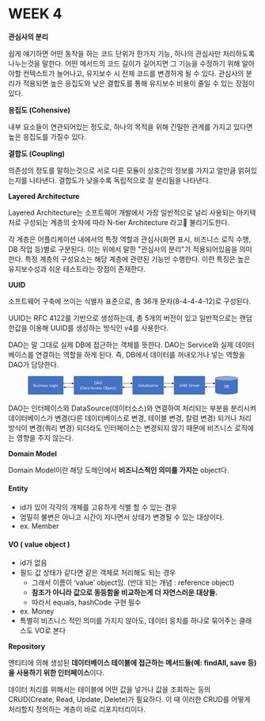 # WEEK 4

**관심사의 분리**

쉽게 얘기하면 어떤 동작을 하는 코드 단위가 한가지 기능, 하나의 관심사만 처리하도록 나누는것을 말한다. 어떤 메서드의 코드 길이가 길어지면 그 기능을 수정하기 위해 알아야할 컨텍스트가 늘어나고, 유지보수 시 전체 코드를 변경하게 될 수 있다. 관심사의 분리가 적용되면 높은 응집도와 낮은 결합도를 통해 유지보수 비용이 줄일 수 있는 장점이 있다.



**응집도 (Cohensive)**

내부 요소들이 연관되어있는 정도로, 하나의 목적을 위해 긴밀한 관계를 가지고 있다면 높은 응집도를 가질수 있다.



**결합도 (Coupling)**

의존성의 정도를 말하는것으로 서로 다른 모듈이 상호간의 정보를 가지고 얼만큼 얽혀있는지를 나타낸다. 결합도가 낮을수록 독립적으로 잘 분리됨을 나타낸다.



**Layered Architecture**

Layered Architecture는 소프트웨어 개발에서 가장 일반적으로 널리 사용되는 아키텍처로 구성되는 계층의 숫자에 따라 N-tier Architecture 라고 불리기도한다.

각 계층은 어플리케이션 내에서의 특정 역할과 관심사(화면 표시, 비즈니스 로직 수행, DB 작업 등)별로 구분된다. 이는 위에서 말한 "관심사의 분리"가 적용되어있음을 의미한다. 특정 계층의 구성요소는 해당 계층에 관련된 기능만 수행한다. 이런 특징은 높은 유지보수성과 쉬운 테스트라는 장점이 존재한다.



**UUID**

소프트웨어 구축에 쓰이는 식별자 표준으로, 총 36개 문자(8-4-4-4-12)로 구성된다.&#x20;

UUID는 RFC 4122를 기반으로 생성하는데, 총 5개의 버전이 있고 일반적으로는 랜덤한값을 이용해 UUID를 생성하는 방식인 v4를 사용한다.



DAO는 말 그대로 실제 DB에 접근하는 객체를 뜻한다. DAO는 Service와 실제 데이터베이스를 연결하는 역할을 하게 된다. 즉, DB에서 데이터를 꺼내오거나 넣는 역할을 DAO가 담당한다.&#x20;

<figure><img src="../.gitbook/assets/image (5).png" alt=""><figcaption></figcaption></figure>

DAO는 인터페이스와 DataSource(데이터소스)와 연결하여 처리되는 부분을 분리시켜 데이터베이스가 변경(다른 데이터베이스로 변경, 테이블 변경, 칼럼 변경) 되거나 처리 방식이 변경(쿼리 변경) 되더라도 인터페이스는 변경되지 않기 때문에 비즈니스 로직에는 영향을 주지 않는다.



**Domain Model**

Domain Model이란 해당 도메인에서 **비즈니스적인 의미를 가지는** object다.

#### Entity <a href="#entity" id="entity"></a>

* id가 있어 각각의 개체를 고유하게 식별 할 수 있는 경우
* 엄밀히 불변은 아니고 시간이 지나면서 상태가 변경될 수 있는 대상이다.
* ex. Member

#### VO ( value object ) <a href="#vo-value-object" id="vo-value-object"></a>

* id가 없음
* 필드 값 상태가 같다면 같은 객체로 처리해도 되는 경우
  * 그래서 이름이 ‘value’ object임. (반대 되는 개념 : reference object)
  * **참조가 아니라 값으로 동등함을 비교하는게 더 자연스러운 대상들.**
  * 따라서 equals, hashCode 구현 필수
* ex. Money
* 특별히 비즈니스 적인 의미를 가지지 않아도, 데이터 뭉치를 하나로 묶어주는 클래스도 VO로 본다



**Repository**

엔티티에 의해 생성된 **데이터베이스 테이블에 접근하는 메서드들(예: findAll, save 등)을 사용하기 위한 인터페이스**이다.&#x20;

데이터 처리를 위해서는 테이블에 어떤 값을 넣거나 값을 조회하는 등의 CRUD(Create, Read, Update, Delete)가 필요하다. 이 때 이러한 CRUD를 어떻게 처리할지 정의하는 계층이 바로 리포지터리이다.



